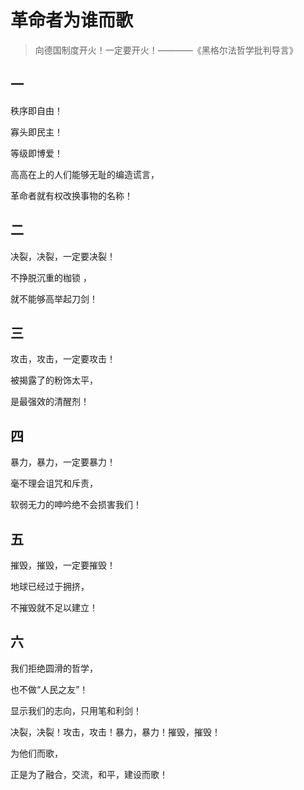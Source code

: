 # 革命者为谁而歌
> 向德国制度开火！一定要开火！————《黑格尔法哲学批判导言》
## 一
秩序即自由！

寡头即民主！

等级即博爱！

高高在上的人们能够无耻的编造谎言，
 
革命者就有权改换事物的名称！
## 二
决裂，决裂，一定要决裂！
 
不挣脱沉重的枷锁 ，
 
就不能够高举起刀剑！
## 三
攻击，攻击，一定要攻击！
 
被揭露了的粉饰太平，
 
是最强效的清醒剂！
## 四
暴力，暴力，一定要暴力！
 
毫不理会诅咒和斥责，
 
软弱无力的呻吟绝不会损害我们！
## 五
摧毁，摧毁，一定要摧毁！
 
地球已经过于拥挤，
 
不摧毁就不足以建立！
## 六
我们拒绝圆滑的哲学，
 
也不做“人民之友”！
 
显示我们的志向，只用笔和利剑！
 
决裂，决裂！攻击，攻击！暴力，暴力！摧毁，摧毁！
 
为他们而歌，
 
正是为了融合，交流，和平，建设而歌！
